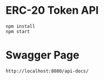 # ERC-20 Token API

```shell
npm install
npm start
```

# Swagger Page

```
http://localhost:8080/api-docs/
```
